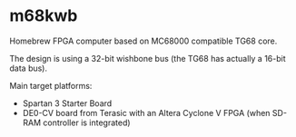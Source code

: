 # m68kwb
Homebrew FPGA computer based on MC68000 compatible TG68 core.

The design is using a 32-bit wishbone bus (the TG68 has actually a 16-bit data bus).

Main target platforms:
- Spartan 3 Starter Board
- DE0-CV board from Terasic with an Altera Cyclone V FPGA (when SD-RAM controller is integrated)
